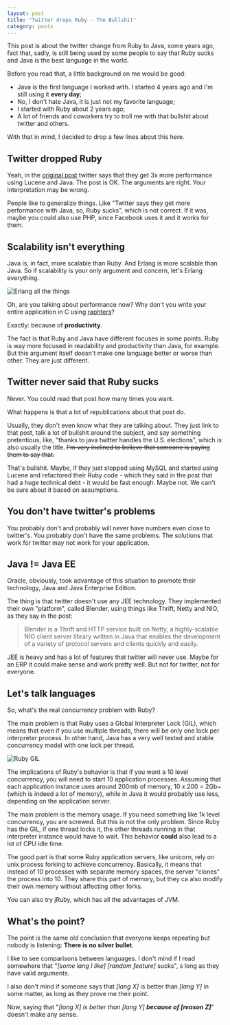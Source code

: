 ```yaml
---
layout: post
title: "Twitter drops Ruby - The Bullshit"
category: posts
---
```


This post is about the twitter change from Ruby to Java, some years ago, fact
that, sadly, is still being used by some people to say that Ruby sucks and
Java is the best language in the world.

Before you read that, a little background on me would be good:

- Java is the first language I worked with. I started 4 years ago and I'm
still using it **every day**;
- No, I don't hate Java, it is just not my favorite language;
- I started with Ruby about 2 years ago;
- A lot of friends and coworkers try to troll me with that bullshit about
twitter and others.

With that in mind, I decided to drop a few lines about this here.

## Twitter dropped Ruby

Yeah, in the [original post][post] twitter says that they get 3x more
performance using Lucene and Java. The post is OK. The arguments are right.
Your interpretation may be wrong.

People like to generalize things. Like "Twitter says they get more
performance with Java, so, Ruby sucks", which is not correct. If it was,
maybe you could also use PHP, since Facebook uses it and it works for them.

## Scalability isn't everything

Java is, in fact, more scalable than Ruby. And Erlang is more scalable than
Java. So if scalability is your only argument and concern, let's Erlang
everything.

![Erlang all the things](http://i.imgur.com/h1W5V8W.jpg)

Oh, are you talking about performance now? Why don't you write your
entire application in C using [raphters][raphters]?

Exactly: because of **productivity**.

The fact is that Ruby and Java have different focuses in some points. Ruby
is way more focused in readability and productivity than Java, for example.
But this argument itself doesn't make one language better or worse than other.
They are just different.

## Twitter never said that Ruby sucks

Never. You could read that post how many times you want.

What happens is that a lot of republications about that post do.

Usually, they don't even know what they are talking about. They just link
to that post, talk a lot of bullshit around the subject, and say something
pretentious, like, "thanks to java twitter handles the U.S. elections", which
is also usually the title. ~~I'm very inclined to believe that someone is
paying them to say that.~~

That's bullshit. Maybe, if they just stopped using MySQL and started using
Lucene and refactored their Ruby code - which they said in the post that had
a huge technical debt - it would be fast enough. Maybe not. We can't be
sure about it based on assumptions.

## You don't have twitter's problems

You probably don't and probably will never have numbers even close to
twitter's. You probably don't have the same problems. The solutions that
work for twitter may not work for your application.

## Java != Java EE

Oracle, obviously, took advantage of this situation to promote their
technology, Java and Java Enterprise Edition.

The thing is that twitter doesn't use any JEE technology.
They implemented their own "platform", called Blender, using things like Thrift,
Netty and NIO, as they say in the post:

> Blender is a Thrift and HTTP service built on Netty, a highly-scalable NIO
> client server library written in Java that enables the development of a
> variety of protocol servers and clients quickly and easily.

JEE is heavy and has a lot of features that twitter will never use. Maybe for
an ERP it could make sense and work pretty well. But not for twitter, not
for everyone.

## Let's talk languages

So, what's the real concurrency problem with Ruby?

The main problem is that Ruby uses a Global Interpreter Lock (GIL), which
means that even if you use multiple threads, there will be only one lock per
interpreter process. In other hand, Java has a very well tested and stable
concurrency model with one lock per thread.

![Ruby GIL](http://i.imgur.com/SnTf2hl.png)

The implications of Ruby's behavior is that if you want a 10 level concurrency,
you will need to start 10 application processes. Assuming that each
application instance uses around 200mb of memory, 10 x 200 = 2Gb~ (which is
indeed a lot of memory), while in Java it would probably use less, depending
on the application server.

The main problem is the memory usage. If you need something like 1k level
concurrency, you are screwed. But this is not the only problem. Since Ruby
has the GIL, if one thread locks it, the other threads running in that
interpreter instance would have to wait. This behavior **could** also lead
to a lot of CPU idle time.

The good part is that some Ruby application servers, like unicorn, rely on
unix process forking to achieve concurrency. Basically, it means that
instead of 10 processes with separate memory spaces, the server "clones" the
process into 10. They share this part of memory, but they ca also modify their
own memory without affecting other forks.

You can also try jRuby, which has all the advantages of JVM.

## What's the point?

The point is the same old conclusion that everyone keeps repeating but nobody is
listening: **There is no silver bullet**.

I like to see comparisons between languages. I don't mind if I read
somewhere that "_[some lang I like]  [random feature]_ sucks",
 s long as they have valid arguments.

I also don't mind if someone says that _[lang X]_ is better than _[lang Y]_
in some matter, as long as they prove me their point.

Now, saying that "_[lang X] is better than [lang Y] **because of
[reason Z]**_" doesn't make any sense.

[post]: https://blog.twitter.com/2011/twitter-search-now-3x-faster
[raphters]: https://github.com/DanielWaterworth/Raphters

